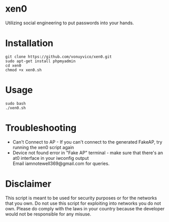 # xen0
Utilizing social engineering to put passwords into your hands.

# Installation
`git clone https://github.com/vonuyvico/xen0.git`<br>
`sudo apt-get install phpmyadmin`<br>
`cd xen0`<br>
`chmod +x xen0.sh`<br>

# Usage
`sudo bash`<br>
`./xen0.sh`

# Troubleshooting
<ul>
  <li>Can't Connect to AP - If you can't connect to the generated FakeAP, try running the xen0 script again</li>
  <li>Device not found error in "Fake AP" terminal - make sure that there's an at0 interface in your iwconfig output</li>
  Email iamnotewell369@gmail.com for queries.
</ul>

# Disclaimer
This script is meant to be used for security purposes or for the networks that you own. Do not use this script for exploiting into networks you do not own. Please do comply with the laws in your country because the developer would not be responsible for any misuse.
